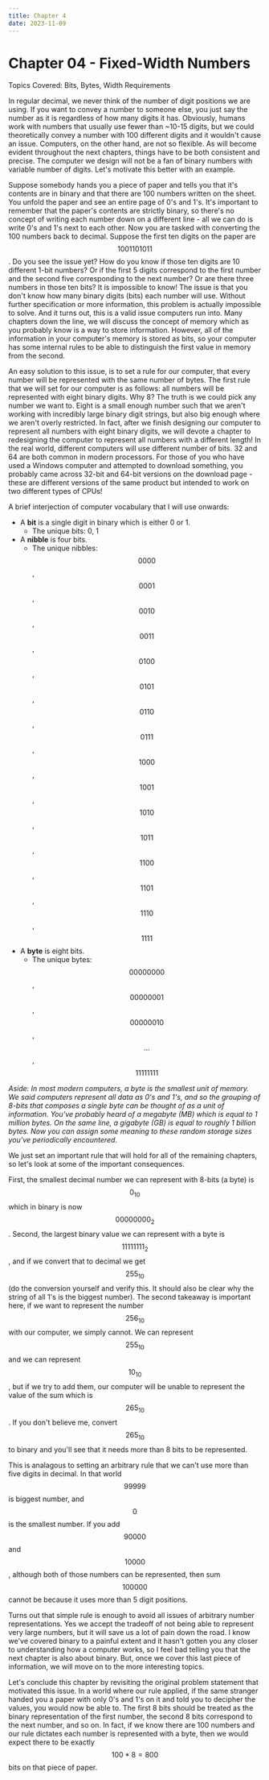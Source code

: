 ```yaml
---
title: Chapter 4
date: 2023-11-09
---
```


<html>
	<head>
	    <!-- Include MathJax script -->
		<script src="https://cdn.mathjax.org/mathjax/latest/MathJax.js?config=TeX-AMS-MML_HTMLorMML" type="text/javascript"></script>
	</head>
</html>

# Chapter 04 - Fixed-Width Numbers
Topics Covered: Bits, Bytes, Width Requirements

In regular decimal, we never think of the number of digit positions we are using. If you want to convey a number to someone else, you just say the number as it is regardless of how many digits it has. Obviously, humans work with numbers that usually use fewer than ~10-15 digits, but we could theoretically convey a number with 100 different digits and it wouldn't cause an issue. Computers, on the other hand, are not so flexible. As will become evident throughout the next chapters, things have to be both consistent and precise. The computer we design will not be a fan of binary numbers with variable number of digits. Let's motivate this better with an example.

Suppose somebody hands you a piece of paper and tells you that it's contents are in binary and that there are 100 numbers written on the sheet. You unfold the paper and see an entire page of 0's and 1's. It's important to remember that the paper's contents are strictly binary, so there's no concept of writing each number down on a different line - all we can do is write 0's and 1's next to each other. Now you are tasked with converting the 100 numbers back to decimal. Suppose the first ten digits on the paper are $$1001101011$$. Do you see the issue yet? How do you know if those ten digits are 10 different 1-bit numbers? Or if the first 5 digits correspond to the first number and the second five corresponding to the next number? Or are there three numbers in those ten bits? It is impossible to know! The issue is that you don't know how many binary digits (bits) each number will use. Without further specification or more information, this problem is actually impossible to solve. And it turns out, this is a valid issue computers run into. Many chapters down the line, we will discuss the concept of memory which as you probably know is a way to store information. However, all of the information in your computer's memory is stored as bits, so your computer has some internal rules to be able to distinguish the first value in memory from the second.

An easy solution to this issue, is to set a rule for our computer, that every number will be represented with the same number of bytes. The first rule that we will set for our computer is as follows: all numbers will be represented with eight binary digits. Why 8? The truth is we could pick any number we want to. Eight is a small enough number such that we aren't working with incredibly large binary digit strings, but also big enough where we aren't overly restricted. In fact, after we finish designing our computer to represent all numbers with eight binary digits, we will devote a chapter to redesigning the computer to represent all numbers with a different length! In the real world, different computers will use different number of bits. 32 and 64 are both common in modern processors. For those of you who have used a Windows computer and attempted to download something, you probably came across 32-bit and 64-bit versions on the download page - these are different versions of the same product but intended to work on two different types of CPUs!

A brief interjection of computer vocabulary that I will use onwards:

* A **bit** is a single digit in binary which is either 0 or 1.
  * The unique bits: 0, 1
* A **nibble** is four bits.
  * The unique nibbles: $$0000$$, $$0001$$, $$0010$$, $$0011$$, $$0100$$, $$0101$$, $$0110$$, $$0111$$, $$1000$$, $$1001$$, $$1010$$, $$1011$$, $$1100$$, $$1101$$, $$1110$$, $$1111$$
* A **byte** is eight bits.
  * The unique bytes: $$00000000$$, $$00000001$$, $$00000010$$, $$\dots$$, $$11111111$$

*Aside: In most modern computers, a byte is the smallest unit of memory. We said computers represent all data as 0's and 1's, and so the grouping of 8-bits that composes a single byte can be thought of as a unit of information. You've probably heard of a megabyte (MB) which is equal to 1 million bytes. On the same line, a gigabyte (GB) is equal to roughly 1 billion bytes. Now you can assign some meaning to these random storage sizes you've periodically encountered.*

We just set an important rule that will hold for all of the remaining chapters, so let's look at some of the important consequences.

First, the smallest decimal number we can represent with 8-bits (a byte) is $$0_{10}$$ which in binary is now $$0000 0000_2$$. Second, the largest binary value we can represent with a byte is $$1111 1111_2$$, and if we convert that to decimal we get $$255_{10}$$ (do the conversion yourself and verify this. It should also be clear why the string of all 1's is the biggest number). The second takeaway is important here, if we want to represent the number $$256_{10}$$ with our computer, we simply cannot. We can represent $$255_{10}$$ and we can represent $$10_{10}$$, but if we try to add them, our computer will be unable to represent the value of the sum which is $$265_{10}$$. If you don't believe me, convert $$265_{10}$$ to binary and you'll see that it needs more than 8 bits to be represented. 

This is analagous to setting an arbitrary rule that we can't use more than five digits in decimal. In that world $$99999$$ is biggest number, and $$0$$ is the smallest number. If you add $$90000$$ and $$10000$$, although both of those numbers can be represented, then sum $$100000$$ cannot be because it uses more than 5 digit positions.

Turns out that simple rule is enough to avoid all issues of arbitrary number representations. Yes we accept the tradeoff of not being able to represent very large numbers, but it will save us a lot of pain down the road. I know we've covered binary to a painful extent and it hasn't gotten you any closer to understanding how a computer works, so I feel bad telling you that the next chapter is also about binary. But, once we cover this last piece of information, we will move on to the more interesting topics.

Let's conclude this chapter by revisiting the original problem statement that motivated this issue. In a world where our rule applied, if the same stranger handed you a paper with only 0's and 1's on it and told you to decipher the values, you would now be able to. The first 8 bits should be treated as the binary representation of the first number, the second 8 bits correspond to the next number, and so on. In fact, if we know there are 100 numbers and our rule dictates each number is represented with a byte, then we would expect there to be exactly $$100*8=800$$ bits on that piece of paper.
